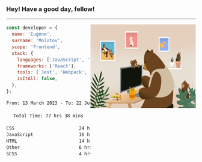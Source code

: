 ### Hey! Have a good day, fellow!
---
<img align='right' alt='GIF' vertical-align='center' src='./src/giphy.gif' width='280px' height='222px'/>

```javascript
const developer = {
  name: 'Eugene',
  surname: 'Molotov',
  scope: 'Frontend',
  stack: {
    languages: ['JavaScript', 'TypeScript'],
    frameworks: ['React'],
    tools: ['Jest', 'Webpack', 'Sass'],
    isItAll: false,
  },
};
```

<div align="center">
<!--START_SECTION:waka-->

```txt
From: 13 March 2023 - To: 22 July 2023

Total Time: 77 hrs 38 mins

CSS                        24 hrs 54 mins  ✎✎✎✎✎✎✎✎.................   32.09 %
JavaScript                 16 hrs 46 mins  ✎✎✎✎✎....................   21.60 %
HTML                       14 hrs 25 mins  ✎✎✎✎✎....................   18.57 %
Other                      6 hrs 51 mins   ✎✎.......................   08.84 %
SCSS                       4 hrs 56 mins   ✎✎.......................   06.36 %
```

<!--END_SECTION:waka-->

